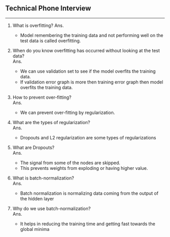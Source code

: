 ## Technical Phone Interview
----

1. What is overfitting?
Ans. 
   - Model remembering the training data and not performing well on the test data is called overfitting.

2. When do you know overfitting has occurred without looking at the test data?  
Ans. 
   - We can use validation set to see if the model overfits the training data.
   - If validation error graph is more then training error graph then model overfits the training data.

   
3. How to prevent over-fitting?  
Ans.
   - We can prevent over-fitting by regularization.

   
4. What are the types of regularization?  
Ans.
   - Dropouts and L2 regularization are some types of regularizations
   
5. What are Dropouts?  
Ans.
   - The signal from some of the nodes are skipped.
   - This prevents weights from exploding or having higher value.
   
6. What is batch-normalization?  
Ans.
	- Batch normalization is normalizing data coming from the output of the hidden layer
	
7. Why do we use batch-normalization?  
Ans.
    - It helps in reducing the training time and getting fast towards the global minima
